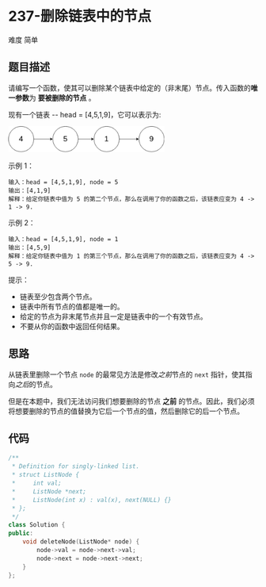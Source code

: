 # 237-删除链表中的节点

难度 简单



## 题目描述

请编写一个函数，使其可以删除某个链表中给定的（非末尾）节点。传入函数的**唯一参数**为 **要被删除的节点** 。

现有一个链表 -- head = [4,5,1,9]，它可以表示为:

<img src="images/237_example.png" style="zoom:80%;" />

示例 1：
```
输入：head = [4,5,1,9], node = 5
输出：[4,1,9]
解释：给定你链表中值为 5 的第二个节点，那么在调用了你的函数之后，该链表应变为 4 -> 1 -> 9.
```
示例 2：
```
输入：head = [4,5,1,9], node = 1
输出：[4,5,9]
解释：给定你链表中值为 1 的第三个节点，那么在调用了你的函数之后，该链表应变为 4 -> 5 -> 9.
```

提示：

- 链表至少包含两个节点。
- 链表中所有节点的值都是唯一的。
- 给定的节点为非末尾节点并且一定是链表中的一个有效节点。
- 不要从你的函数中返回任何结果。



## 思路

从链表里删除一个节点 `node` 的最常见方法是修改*之前*节点的 `next` 指针，使其指向*之后*的节点。

但是在本题中，我们无法访问我们想要删除的节点 **之前** 的节点。因此，我们必须将想要删除的节点的值替换为它后一个节点的值，然后删除它的后一个节点。



## 代码

```c++
/**
 * Definition for singly-linked list.
 * struct ListNode {
 *     int val;
 *     ListNode *next;
 *     ListNode(int x) : val(x), next(NULL) {}
 * };
 */
class Solution {
public:
    void deleteNode(ListNode* node) {
        node->val = node->next->val;
        node->next = node->next->next;
    }
};
```

